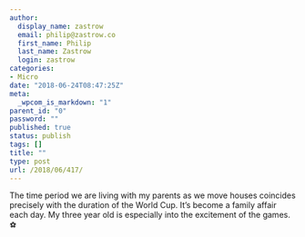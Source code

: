 ```yaml
---
author:
  display_name: zastrow
  email: philip@zastrow.co
  first_name: Philip
  last_name: Zastrow
  login: zastrow
categories:
- Micro
date: "2018-06-24T08:47:25Z"
meta:
  _wpcom_is_markdown: "1"
parent_id: "0"
password: ""
published: true
status: publish
tags: []
title: ""
type: post
url: /2018/06/417/
---
```

<p>The time period we are living with my parents as we move houses coincides precisely with the duration of the World Cup. It’s become a family affair each day. My three year old is especially into the excitement of the games. ⚽️</p>
